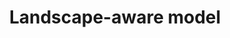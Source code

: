 ---
layout: feature
title: Landscape-aware model
url_beast2_imp: http://www.ncbi.nlm.nih.gov/pubmed/22923579
label_beast2_imp: bouckaert2012
pr_beast2_imp: true
url_beast1_imp: 
label_beast1_imp: x
pr_beast1_imp: 
url_theory: http://www.ncbi.nlm.nih.gov/pubmed/22923579
label_theory: bouckaert2012
url_source: https://github.com/BEAST2-Dev/beast-classic
label_source: 
url_example_xml: 
category: Phylogeography
---